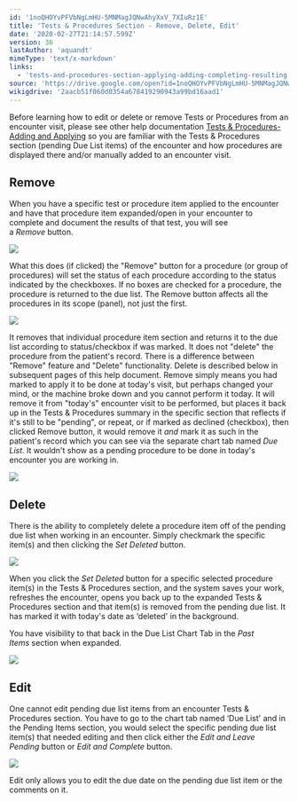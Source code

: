 ```yaml
---
id: '1noQHOYvPFVbNgLmHU-5MNMagJQNwAhyXxV_7XIuRz1E'
title: 'Tests & Procedures Section - Remove, Delete, Edit'
date: '2020-02-27T21:14:57.599Z'
version: 36
lastAuthor: 'aquandt'
mimeType: 'text/x-markdown'
links:
  - 'tests-and-procedures-section-applying-adding-completing-resulting.md'
source: 'https://drive.google.com/open?id=1noQHOYvPFVbNgLmHU-5MNMagJQNwAhyXxV_7XIuRz1E'
wikigdrive: '2aacb51f060d0354a678419290943a99bd16aad1'
---
```

Before learning how to edit or delete or remove Tests or Procedures from an encounter visit, please see other help documentation [Tests & Procedures-Adding and Applying](tests-and-procedures-section-applying-adding-completing-resulting.md) so you are familiar with the Tests & Procedures section (pending Due List items) of the encounter and how procedures are displayed there and/or manually added to an encounter visit.

## Remove

When you have a specific test or procedure item applied to the encounter and have that procedure item expanded/open in your encounter to complete and document the results of that test, you will see a *Remove* button.

![](../tests-and-procedures-section-remove-delete-edit.assets/327574524d1030487724c239126b8a04.png)

What this does (if clicked) the "Remove" button for a procedure (or group of procedures) will set the status of each procedure according to the status indicated by the checkboxes. If no boxes are checked for a procedure, the procedure is returned to the due list. The Remove button affects all the procedures in its scope (panel), not just the first.

![](../tests-and-procedures-section-remove-delete-edit.assets/fbcbe79725a9487a933baaa3218a09d5.png)

It removes that individual procedure item section and returns it to the due list according to status/checkbox if was marked. It does not "delete" the procedure from the patient's record. There is a difference between "Remove" feature and "Delete" functionality. Delete is described below in subsequent pages of this help document. Remove simply means you had marked to apply it to be done at today's visit, but perhaps changed your mind, or the machine broke down and you cannot perform it today. It will remove it from "today's" encounter visit to be performed, but places it back up in the Tests & Procedures summary in the specific section that reflects if it's still to be "pending", or repeat, or if marked as declined (checkbox), then clicked Remove button, it would remove it *and* mark it as such in the patient's record which you can see via the separate chart tab named *Due List*. It wouldn't show as a pending procedure to be done in today's encounter you are working in.

![](../tests-and-procedures-section-remove-delete-edit.assets/bfbd8ddf9c846e1f985e44f63eaa3e57.png)

## Delete

There is the ability to completely delete a procedure item off of the pending due list when working in an encounter. Simply checkmark the specific item(s) and then clicking the *Set Deleted* button.

![](../tests-and-procedures-section-remove-delete-edit.assets/41371439a50b683e7498aad224234b7b.png)

When you click the *Set Deleted* button for a specific selected procedure item(s) in the Tests & Procedures section, and the system saves your work, refreshes the encounter, opens you back up to the expanded Tests & Procedures section and that item(s) is removed from the pending due list. It has marked it with today's date as ‘deleted' in the background.

You have visibility to that back in the Due List Chart Tab in the *Past Items* section when expanded.

![](../tests-and-procedures-section-remove-delete-edit.assets/aec01b033193e202abeca4266c1d61a5.png)

## Edit

One cannot edit pending due list items from an encounter Tests & Procedures section. You have to go to the chart tab named ‘Due List' and in the Pending Items section, you would select the specific pending due list item(s) that needed editing and then click either the *Edit and Leave Pending* button or *Edit and Complete* button.

![](../tests-and-procedures-section-remove-delete-edit.assets/9c0f39f22381f98d58c96b508e106e9a.png)

Edit only allows you to edit the due date on the pending due list item or the comments on it.

